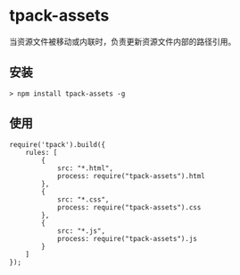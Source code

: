 ﻿tpack-assets
===========================================

当资源文件被移动或内联时，负责更新资源文件内部的路径引用。

## 安装

    > npm install tpack-assets -g

## 使用

    require('tpack').build({
        rules: [
            {
                src: "*.html",
                process: require("tpack-assets").html
            },
            {
                src: "*.css",
                process: require("tpack-assets").css
            },
            {
                src: "*.js",
                process: require("tpack-assets").js
            }
        ]
    });

